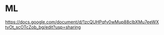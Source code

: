 # ML















https://docs.google.com/document/d/1zcQUHPqfv0wMup88cIbXMu7eeWXtyOt_scOTcZob_bg/edit?usp=sharing
